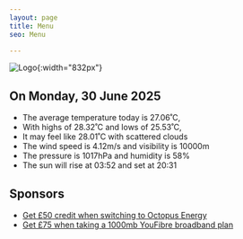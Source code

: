 ```yaml
---
layout: page
title: Menu
seo: Menu

---
```


![Logo](/images/logo.jpg){:width="832px"}

<!-- weather_marker starts -->
## On Monday, 30 June 2025

- The average temperature today is 27.06˚C,
- With highs of 28.32˚C and lows of 25.53˚C,
- It may feel like 28.01˚C with scattered clouds
- The wind speed is 4.12m/s and visibility is 10000m
- The pressure is 1017hPa and humidity is 58%
- The sun will rise at 03:52 and set at 20:31

<!-- weather_marker ends -->

## Sponsors

- [Get £50 credit when switching to Octopus Energy](https://bit.ly/3oD1nnS)
- [Get £75 when taking a 1000mb YouFibre broadband plan](https://aklam.io/91zWhU?)
